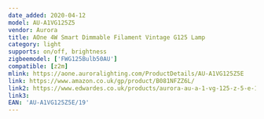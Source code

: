 ```yaml
---
date_added: 2020-04-12
model: AU-A1VG125Z5
vendor: Aurora
title: AOne 4W Smart Dimmable Filament Vintage G125 Lamp
category: light
supports: on/off, brightness
zigbeemodel: ['FWG125Bulb50AU']
compatible: [z2m]
mlink: https://aone.auroralighting.com/ProductDetails/AU-A1VG125Z5E
link: https://www.amazon.co.uk/gp/product/B081NFZZ6L/
link2: https://www.edwardes.co.uk/products/aurora-au-a-1-vg-125-z-5-e-19-vintage-g-125-es-380-lm
link3: 
EAN: 'AU-A1VG125Z5E/19'
---
```

